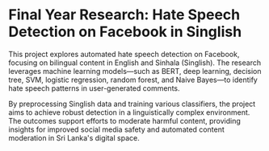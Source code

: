 # Final Year Research: Hate Speech Detection on Facebook in Singlish
This project explores automated hate speech detection on Facebook, focusing on bilingual content in English and Sinhala (Singlish). The research leverages machine learning models—such as BERT, deep learning, decision tree, SVM, logistic regression, random forest, and Naive Bayes—to identify hate speech patterns in user-generated comments.

By preprocessing Singlish data and training various classifiers, the project aims to achieve robust detection in a linguistically complex environment. The outcomes support efforts to moderate harmful content, providing insights for improved social media safety and automated content moderation in Sri Lanka's digital space.
